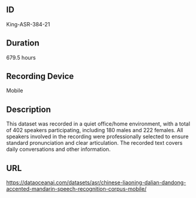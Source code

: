 ## ID
King-ASR-384-21
## Duration
679.5 hours
## Recording Device
Mobile
## Description
This dataset was recorded in a quiet office/home environment, with a total of 402 speakers participating, including 180 males and 222 females. All speakers involved in the recording were professionally selected to ensure standard pronunciation and clear articulation. The recorded text covers daily conversations and other information.
## URL
https://dataoceanai.com/datasets/asr/chinese-liaoning-dalian-dandong-accented-mandarin-speech-recognition-corpus-mobile/
